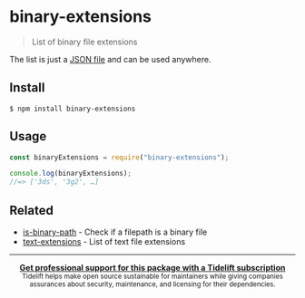 # binary-extensions

> List of binary file extensions

The list is just a [JSON file](binary-extensions.json) and can be used anywhere.

## Install

```
$ npm install binary-extensions
```

## Usage

```js
const binaryExtensions = require("binary-extensions");

console.log(binaryExtensions);
//=> ['3ds', '3g2', …]
```

## Related

- [is-binary-path](https://github.com/sindresorhus/is-binary-path) - Check if a
  filepath is a binary file
- [text-extensions](https://github.com/sindresorhus/text-extensions) - List of
  text file extensions

---

<div align="center">
	<b>
		<a href="https://tidelift.com/subscription/pkg/npm-binary-extensions?utm_source=npm-binary-extensions&utm_medium=referral&utm_campaign=readme">Get professional support for this package with a Tidelift subscription</a>
	</b>
	<br>
	<sub>
		Tidelift helps make open source sustainable for maintainers while giving companies<br>assurances about security, maintenance, and licensing for their dependencies.
	</sub>
</div>
